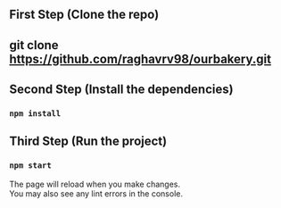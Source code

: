 ## First Step (Clone the repo)

## git clone https://github.com/raghavrv98/ourbakery.git

## Second Step (Install the dependencies)
### `npm install`

## Third Step (Run the project)
### `npm start`

The page will reload when you make changes.\
You may also see any lint errors in the console.
